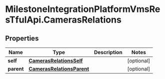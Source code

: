 # MilestoneIntegrationPlatformVmsResTfulApi.CamerasRelations

## Properties
Name | Type | Description | Notes
------------ | ------------- | ------------- | -------------
**self** | [**CamerasRelationsSelf**](CamerasRelationsSelf.md) |  | [optional] 
**parent** | [**CamerasRelationsParent**](CamerasRelationsParent.md) |  | [optional] 
